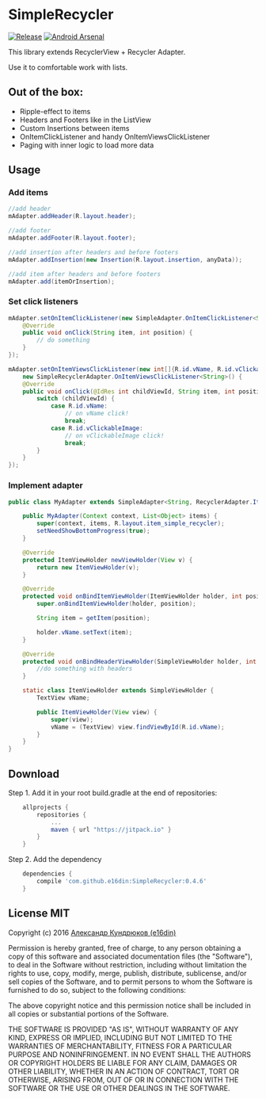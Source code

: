 # SimpleRecycler

[![Release](https://jitpack.io/v/e16din/SimpleRecycler.svg)](https://jitpack.io/#e16din/SimpleRecycler)
[![Android Arsenal](https://img.shields.io/badge/Android%20Arsenal-SimpleRecycler-green.svg?style=true)](https://android-arsenal.com/details/1/4223)

This library extends RecyclerView + Recycler Adapter.

Use it to comfortable work with lists.

## Out of the box:
* Ripple-effect to items
* Headers and Footers like in the ListView
* Custom Insertions between items
* OnItemClickListener and handy OnItemViewsClickListener
* Paging with inner logic to load more data


## Usage
### Add items
```java
//add header
mAdapter.addHeader(R.layout.header);

//add footer
mAdapter.addFooter(R.layout.footer);

//add insertion after headers and before footers
mAdapter.addInsertion(new Insertion(R.layout.insertion, anyData));

//add item after headers and before footers
mAdapter.add(itemOrInsertion);
```

### Set click listeners
```java
mAdapter.setOnItemClickListener(new SimpleAdapter.OnItemClickListener<String>() {
    @Override
    public void onClick(String item, int position) {
        // do something
    }
});

mAdapter.setOnItemViewsClickListener(new int[]{R.id.vName, R.id.vClickableImage},
    new SimpleRecyclerAdapter.OnItemViewsClickListener<String>() {
    @Override
    public void onClick(@IdRes int childViewId, String item, int position) {
        switch (childViewId) {
            case R.id.vName:
                // on vName click!
                break;
            case R.id.vClickableImage:
                // on vClickableImage click!
                break;
        }
    }
});
```

### Implement adapter
```java
public class MyAdapter extends SimpleAdapter<String, RecyclerAdapter.ItemViewHolder> {

    public MyAdapter(Context context, List<Object> items) {
        super(context, items, R.layout.item_simple_recycler);
        setNeedShowBottomProgress(true);
    }

    @Override
    protected ItemViewHolder newViewHolder(View v) {
        return new ItemViewHolder(v);
    }

    @Override
    protected void onBindItemViewHolder(ItemViewHolder holder, int position) {
        super.onBindItemViewHolder(holder, position);

        String item = getItem(position);

        holder.vName.setText(item);
    }

    @Override
    protected void onBindHeaderViewHolder(SimpleViewHolder holder, int position) {
        //do something with headers
    }

    static class ItemViewHolder extends SimpleViewHolder {
        TextView vName;

        public ItemViewHolder(View view) {
            super(view);
            vName = (TextView) view.findViewById(R.id.vName);
        }
    }
}
```


## Download
Step 1. Add it in your root build.gradle at the end of repositories:
```groovy
    allprojects {
        repositories {
            ...
            maven { url "https://jitpack.io" }
        }
    }
```
Step 2. Add the dependency
```groovy
    dependencies {
        compile 'com.github.e16din:SimpleRecycler:0.4.6'
    }
```

## License MIT
Copyright (c) 2016 [Александр Кундрюков (e16din)](http://goo.gl/pzjc8x)

Permission is hereby granted, free of charge, to any person obtaining a copy
of this software and associated documentation files (the "Software"), to deal
in the Software without restriction, including without limitation the rights
to use, copy, modify, merge, publish, distribute, sublicense, and/or sell
copies of the Software, and to permit persons to whom the Software is
furnished to do so, subject to the following conditions:

The above copyright notice and this permission notice shall be included in all
copies or substantial portions of the Software.

THE SOFTWARE IS PROVIDED "AS IS", WITHOUT WARRANTY OF ANY KIND, EXPRESS OR
IMPLIED, INCLUDING BUT NOT LIMITED TO THE WARRANTIES OF MERCHANTABILITY,
FITNESS FOR A PARTICULAR PURPOSE AND NONINFRINGEMENT. IN NO EVENT SHALL THE
AUTHORS OR COPYRIGHT HOLDERS BE LIABLE FOR ANY CLAIM, DAMAGES OR OTHER
LIABILITY, WHETHER IN AN ACTION OF CONTRACT, TORT OR OTHERWISE, ARISING FROM,
OUT OF OR IN CONNECTION WITH THE SOFTWARE OR THE USE OR OTHER DEALINGS IN THE
SOFTWARE.
